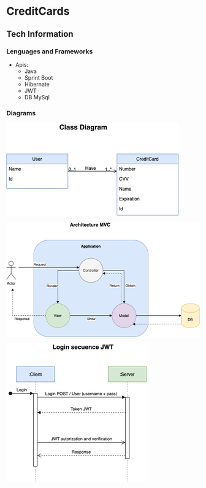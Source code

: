 # CreditCards


## Tech Information

### Lenguages and Frameworks

* Apis: 
  * Java
  * Sprint Boot
  * Hibernate
  * JWT
  * DB MySql

### Diagrams

![class](https://github.com/diazclaudia/CreditCards/blob/main/img/Diagram.png?raw=true)

![architecture](https://github.com/diazclaudia/CreditCards/blob/main/img/Architecture.png?raw=true)

![login](https://github.com/diazclaudia/CreditCards/blob/main/img/loginSecuence.png?raw=true)

